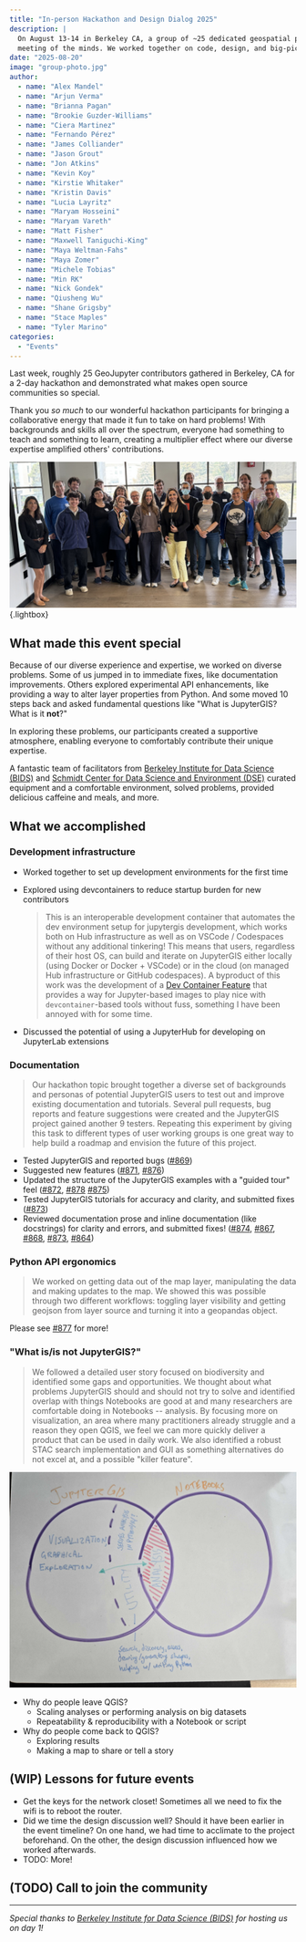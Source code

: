 ```yaml
---
title: "In-person Hackathon and Design Dialog 2025"
description: |
  On August 13-14 in Berkeley CA, a group of ~25 dedicated geospatial professionals had a
  meeting of the minds. We worked together on code, design, and big-picture strategy!
date: "2025-08-20"
image: "group-photo.jpg"
author:
  - name: "Alex Mandel"
  - name: "Arjun Verma"
  - name: "Brianna Pagan"
  - name: "Brookie Guzder-Williams"
  - name: "Ciera Martinez"
  - name: "Fernando Pérez"
  - name: "James Colliander"
  - name: "Jason Grout"
  - name: "Jon Atkins"
  - name: "Kevin Koy"
  - name: "Kirstie Whitaker"
  - name: "Kristin Davis"
  - name: "Lucia Layritz"
  - name: "Maryam Hosseini"
  - name: "Maryam Vareth"
  - name: "Matt Fisher"
  - name: "Maxwell Taniguchi-King"
  - name: "Maya Weltman-Fahs"
  - name: "Maya Zomer"
  - name: "Michele Tobias"
  - name: "Min RK"
  - name: "Nick Gondek"
  - name: "Qiusheng Wu"
  - name: "Shane Grigsby"
  - name: "Stace Maples"
  - name: "Tyler Marino"
categories:
  - "Events"
---
```


Last week, roughly 25 GeoJupyter contributors gathered in Berkeley, CA for a 2-day
hackathon and demonstrated what makes open source communities so special.

Thank you _so much_ to our wonderful hackathon participants for bringing a collaborative
energy that made it fun to take on hard problems!
With backgrounds and skills all over the spectrum, everyone had something to teach and
something to learn, creating a multiplier effect where our diverse expertise amplified
others' contributions.


![A group photo of the in-person hackathon participants](group-photo.jpg){.lightbox}


## What made this event special

Because of our diverse experience and expertise, we worked on diverse problems.
Some of us jumped in to immediate fixes, like documentation improvements.
Others explored experimental API enhancements, like providing a way to alter layer
properties from Python.
And some moved 10 steps back and asked fundamental questions like "What is JupyterGIS?
What is it **not**?"

In exploring these problems, our participants created a supportive atmosphere, enabling
everyone to comfortably contribute their unique expertise.

A fantastic team of facilitators from
[Berkeley Institute for Data Science (BIDS)](https://bids.berkeley.edu) and
[Schmidt Center for Data Science and Environment (DSE)](https://dse.berkeley.edu)
curated equipment and a comfortable environment, solved problems, provided delicious
caffeine and meals, and more.


## What we accomplished

### Development infrastructure

* Worked together to set up development environments for the first time
* Explored using devcontainers to reduce startup burden for new contributors

  > This is an interoperable development container that automates the dev environment
  > setup for jupytergis development, which works both on Hub infrastructure as well as on
  > VSCode / Codespaces without any additional tinkering!
  > This means that users, regardless of their host OS, can build and iterate on
  > JupyterGIS either locally (using Docker or Docker + VSCode) or in the cloud (on
  > managed Hub infrastructure or GitHub codespaces).
  > A byproduct of this work was the development of a
  > [Dev Container Feature](https://github.com/GondekNP/devcontainer_jupyterhub_interoperator)
  > that provides a way for Jupyter-based images to play nice with `devcontainer`-based
  > tools without fuss, something I have been annoyed with for some time.

* Discussed the potential of using a JupyterHub for developing on JupyterLab extensions


### Documentation

> Our hackathon topic brought together a diverse set of backgrounds and personas of
> potential JupyterGIS users to test out and improve existing documentation and
> tutorials.
> Several pull requests, bug reports and feature suggestions were created and the
> JupyterGIS project gained another 9 testers.
> Repeating this experiment by giving this task to different types of user working
> groups is one great way to help build a roadmap and envision the future of this
> project.

* Tested JupyterGIS and reported bugs
  ([#869](https://github.com/geojupyter/jupytergis/issues/869))
* Suggested new features
  ([#871](https://github.com/geojupyter/jupytergis/issues/871),
  [#876](https://github.com/geojupyter/jupytergis/issues/876))
* Updated the structure of the JupyterGIS examples with a "guided tour" feel
  ([#872](https://github.com/geojupyter/jupytergis/pull/872),
  [#878](https://github.com/geojupyter/jupytergis/pull/878)
  [#875](https://github.com/geojupyter/jupytergis/issues/875))
* Tested JupyterGIS tutorials for accuracy and clarity, and submitted fixes
  ([#873](https://github.com/geojupyter/jupytergis/pull/873))
* Reviewed documentation prose and inline documentation (like docstrings) for clarity
  and errors, and submitted fixes!
  ([#874](https://github.com/geojupyter/jupytergis/pull/874),
  [#867](https://github.com/geojupyter/jupytergis/pull/867),
  [#868](https://github.com/geojupyter/jupytergis/pull/868),
  [#873](https://github.com/geojupyter/jupytergis/pull/873),
  [#864](https://github.com/geojupyter/jupytergis/pull/864))


### Python API ergonomics

> We worked on getting data out of the map layer, manipulating the data and making
> updates to the map.
> We showed this was possible through two different workflows: toggling layer visibility
> and getting geojson from layer source and turning it into a geopandas object.

Please see [#877](https://github.com/geojupyter/jupytergis/pull/877) for more!


### "What is/is not JupyterGIS?"

> We followed a detailed user story focused on biodiversity and identified some gaps and
> opportunities.
> We thought about what problems JupyterGIS should and should not try to solve and
> identified overlap with things Notebooks are good at and many researchers are
> comfortable doing in Notebooks -- analysis.
> By focusing more on visualization, an area where many practitioners already struggle
> and a reason they open QGIS, we feel we can more quickly deliver a product that can be
> used in daily work.
> We also identified a robust STAC search implementation and GUI as something
> alternatives do not excel at, and a possible "killer feature".

![A Venn diagram illustrating overlap with Jupyter Notebooks](jupytergis-notebook-venn.jpg)

* Why do people leave QGIS?
    * Scaling analyses or performing analysis on big datasets
    * Repeatability & reproducibility with a Notebook or script
* Why do people come back to QGIS?
    * Exploring results
    * Making a map to share or tell a story


## (WIP) Lessons for future events

* Get the keys for the network closet!
  Sometimes all we need to fix the wifi is to reboot the router.
* Did we time the design discussion well?
  Should it have been earlier in the event timeline?
  On one hand, we had time to acclimate to the project beforehand.
  On the other, the design discussion influenced how we worked afterwards.
* TODO: More!


## (TODO) Call to join the community


---

_Special thanks to [Berkeley Institute for Data Science (BIDS)](https://bids.berkeley.edu) for hosting us on day 1!_
